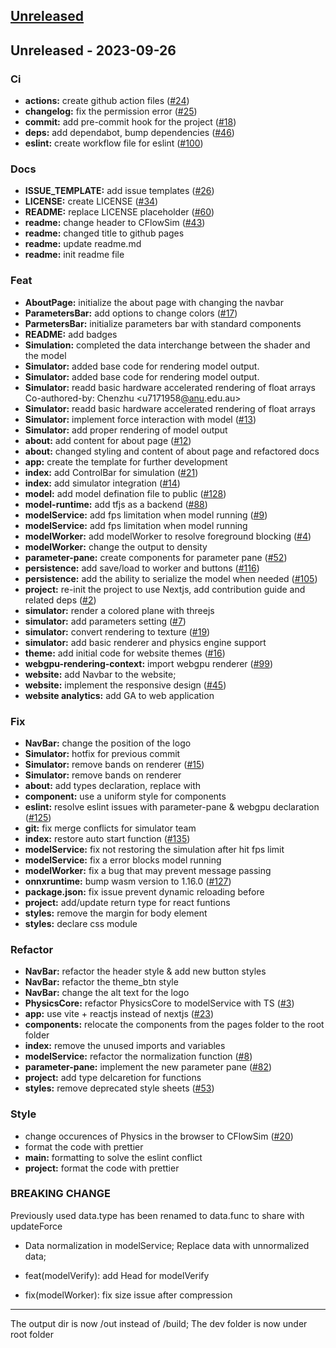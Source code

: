 <a name="unreleased"></a>
## [Unreleased]


<a name="Unreleased"></a>
## Unreleased - 2023-09-26
### Ci
- **actions:** create github action files ([#24](https://github.com/techlauncher-mlai-edge-physics/physics_in_the_browser/issues/24))
- **changelog:** fix the permission error ([#25](https://github.com/techlauncher-mlai-edge-physics/physics_in_the_browser/issues/25))
- **commit:** add pre-commit hook for the project ([#18](https://github.com/techlauncher-mlai-edge-physics/physics_in_the_browser/issues/18))
- **deps:** add dependabot, bump dependencies ([#46](https://github.com/techlauncher-mlai-edge-physics/physics_in_the_browser/issues/46))
- **eslint:** create workflow file for eslint ([#100](https://github.com/techlauncher-mlai-edge-physics/physics_in_the_browser/issues/100))

### Docs
- **ISSUE_TEMPLATE:** add issue templates ([#26](https://github.com/techlauncher-mlai-edge-physics/physics_in_the_browser/issues/26))
- **LICENSE:** create LICENSE ([#34](https://github.com/techlauncher-mlai-edge-physics/physics_in_the_browser/issues/34))
- **README:** replace LICENSE placeholder ([#60](https://github.com/techlauncher-mlai-edge-physics/physics_in_the_browser/issues/60))
- **readme:** change header to CFlowSim ([#43](https://github.com/techlauncher-mlai-edge-physics/physics_in_the_browser/issues/43))
- **readme:** changed title to github pages
- **readme:** update readme.md
- **readme:** init readme file

### Feat
- **AboutPage:** initialize the about page with changing the navbar
- **ParametersBar:** add options to change colors ([#17](https://github.com/techlauncher-mlai-edge-physics/physics_in_the_browser/issues/17))
- **ParmetersBar:** initialize parameters bar with standard components
- **README:** add badges
- **Simulation:** completed the data interchange between the shader and the model
- **Simulator:** added base code for rendering model output.
- **Simulator:** added base code for rendering model output.
- **Simulator:** readd basic hardware accelerated rendering of float arrays Co-authored-by: Chenzhu <u7171958[@anu](https://github.com/anu).edu.au>
- **Simulator:** readd basic hardware accelerated rendering of float arrays
- **Simulator:** implement force interaction with model ([#13](https://github.com/techlauncher-mlai-edge-physics/physics_in_the_browser/issues/13))
- **Simulator:** add proper rendering of model output
- **about:** add content for about page ([#12](https://github.com/techlauncher-mlai-edge-physics/physics_in_the_browser/issues/12))
- **about:** changed styling and content of about page and refactored docs
- **app:** create the template for further development
- **index:** add ControlBar for simulation ([#21](https://github.com/techlauncher-mlai-edge-physics/physics_in_the_browser/issues/21))
- **index:** add simulator integration ([#14](https://github.com/techlauncher-mlai-edge-physics/physics_in_the_browser/issues/14))
- **model:** add model defination file to public ([#128](https://github.com/techlauncher-mlai-edge-physics/physics_in_the_browser/issues/128))
- **model-runtime:** add tfjs as a backend ([#88](https://github.com/techlauncher-mlai-edge-physics/physics_in_the_browser/issues/88))
- **modelService:** add fps limitation when model running ([#9](https://github.com/techlauncher-mlai-edge-physics/physics_in_the_browser/issues/9))
- **modelService:** add fps limitation when model running
- **modelWorker:** add modelWorker to resolve foreground blocking ([#4](https://github.com/techlauncher-mlai-edge-physics/physics_in_the_browser/issues/4))
- **modelWorker:** change the output to density
- **parameter-pane:** create components for parameter pane ([#52](https://github.com/techlauncher-mlai-edge-physics/physics_in_the_browser/issues/52))
- **persistence:** add save/load to worker and buttons ([#116](https://github.com/techlauncher-mlai-edge-physics/physics_in_the_browser/issues/116))
- **persistence:** add the ability to serialize the model when needed ([#105](https://github.com/techlauncher-mlai-edge-physics/physics_in_the_browser/issues/105))
- **project:** re-init the project to use Nextjs, add contribution guide and related deps ([#2](https://github.com/techlauncher-mlai-edge-physics/physics_in_the_browser/issues/2))
- **simulator:** render a colored plane with threejs
- **simulator:** add parameters setting ([#7](https://github.com/techlauncher-mlai-edge-physics/physics_in_the_browser/issues/7))
- **simulator:** convert rendering to texture ([#19](https://github.com/techlauncher-mlai-edge-physics/physics_in_the_browser/issues/19))
- **simulator:** add basic renderer and physics engine support
- **theme:** add initial code for website themes ([#16](https://github.com/techlauncher-mlai-edge-physics/physics_in_the_browser/issues/16))
- **webgpu-rendering-context:** import webgpu renderer ([#99](https://github.com/techlauncher-mlai-edge-physics/physics_in_the_browser/issues/99))
- **website:** add Navbar to the website;
- **website:** implement the responsive design ([#45](https://github.com/techlauncher-mlai-edge-physics/physics_in_the_browser/issues/45))
- **website analytics:** add GA to web application

### Fix
- **NavBar:** change the position of the logo
- **Simulator:** hotfix for previous commit
- **Simulator:** remove bands on renderer ([#15](https://github.com/techlauncher-mlai-edge-physics/physics_in_the_browser/issues/15))
- **Simulator:** remove bands on renderer
- **about:** add types declaration, replace <a> with <Link>
- **component:** use a uniform style for components
- **eslint:** resolve eslint issues with parameter-pane & webgpu declaration ([#125](https://github.com/techlauncher-mlai-edge-physics/physics_in_the_browser/issues/125))
- **git:** fix merge conflicts for simulator team
- **index:** restore auto start function ([#135](https://github.com/techlauncher-mlai-edge-physics/physics_in_the_browser/issues/135))
- **modelService:** fix not restoring the simulation after hit fps limit
- **modelService:** fix a error blocks model running
- **modelWorker:** fix a bug that may prevent message passing
- **onnxruntime:** bump wasm version to 1.16.0 ([#127](https://github.com/techlauncher-mlai-edge-physics/physics_in_the_browser/issues/127))
- **package.json:** fix issue prevent dynamic reloading before
- **project:** add/update return type for react funtions
- **styles:** remove the margin for body element
- **styles:** declare css module

### Refactor
- **NavBar:** refactor the header style & add new button styles
- **NavBar:** refactor the theme_btn style
- **NavBar:** change the alt text for the logo
- **PhysicsCore:** refactor PhysicsCore to modelService with TS ([#3](https://github.com/techlauncher-mlai-edge-physics/physics_in_the_browser/issues/3))
- **app:** use vite + reactjs instead of nextjs ([#23](https://github.com/techlauncher-mlai-edge-physics/physics_in_the_browser/issues/23))
- **components:** relocate the components from the pages folder to the root folder
- **index:** remove the unused imports and variables
- **modelService:** refactor the normalization function ([#8](https://github.com/techlauncher-mlai-edge-physics/physics_in_the_browser/issues/8))
- **parameter-pane:** implement the new parameter pane ([#82](https://github.com/techlauncher-mlai-edge-physics/physics_in_the_browser/issues/82))
- **project:** add type delcaretion for functions
- **styles:** remove deprecated style sheets ([#53](https://github.com/techlauncher-mlai-edge-physics/physics_in_the_browser/issues/53))

### Style
- change occurences of Physics in the browser to CFlowSim ([#20](https://github.com/techlauncher-mlai-edge-physics/physics_in_the_browser/issues/20))
- format the code with prettier
- **main:** formatting to solve the eslint conflict
- **project:**  format the code with prettier

### BREAKING CHANGE

Previously used data.type has been renamed to data.func
to share with updateForce

* Data normalization in modelService;
Replace data with unnormalized data;

* feat(modelVerify): add Head for modelVerify

* fix(modelWorker): fix size issue after compression

---------

The output dir is now /out instead of /build; The dev folder is now under root folder


[Unreleased]: https://github.com/techlauncher-mlai-edge-physics/physics_in_the_browser/compare/Unreleased...HEAD
